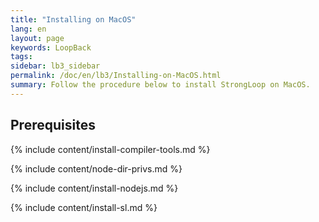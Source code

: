 ```yaml
---
title: "Installing on MacOS"
lang: en
layout: page
keywords: LoopBack
tags:
sidebar: lb3_sidebar
permalink: /doc/en/lb3/Installing-on-MacOS.html
summary: Follow the procedure below to install StrongLoop on MacOS.
---
```


## Prerequisites

{% include content/install-compiler-tools.md %}

{% include content/node-dir-privs.md %}

{% include content/install-nodejs.md %}

{% include content/install-sl.md %}
